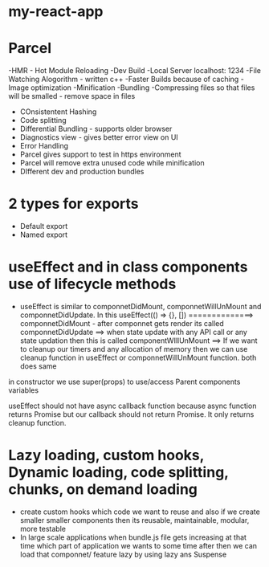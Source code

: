 # my-react-app

# Parcel

-HMR - Hot Module Reloading
-Dev Build
-Local Server localhost: 1234
-File Watching Alogorithm - written c++
-Faster Builds because of caching
-Image optimization
-Minification
-Bundling
-Compressing files so that files will be smalled - remove space in files

- COnsistentent Hashing
- Code splitting
- Differential Bundling - supports older browser
- Diagnostics view - gives better error view on UI
- Error Handling
- Parcel gives support to test in https environment
- Parcel will remove extra unused code while minification
- DIfferent dev and production bundles

# 2 types for exports

- Default export
- Named export

# useEffect and in class components use of lifecycle methods

- useEffect is similar to componnetDidMount, componnetWillUnMount and componnetDidUpdate. In this
  useEffect(() => {}, []) ==============> componnetDidMount - after componnet gets render its called
  componnetDidUpdate ==> when state update with any API call or any state updation then this is called
  componentWIllUnMount ==> If we want to cleanup our timers and any allocation of memory then we can use cleanup function in useEffect or componnetWillUnMount function. both does same

in constructor we use super(props) to use/access Parent components variables

useEffect should not have async callback function because async function returns Promise but our callback should not return Promise. It only returns cleanup function.

# Lazy loading, custom hooks, Dynamic loading, code splitting, chunks, on demand loading

- create custom hooks which code we want to reuse and also if we create smaller smaller components then its reusable, maintainable, modular, more testable
- In large scale applications when bundle.js file gets increasing at that time which part of application we wants to some time after then we can load that componnet/ feature lazy by using lazy ans Suspense

